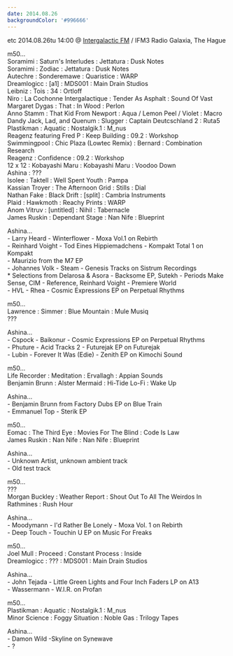 ```yaml
---
date: 2014.08.26
backgroundColor: '#996666'
---
```


etc 2014.08.26tu 14:00 @ [Intergalactic FM](http://www.intergalacticfm.com/) / IFM3 Radio Galaxia, The Hague  

m50...  
Soramimi : Saturn's Interludes : Jettatura : Dusk Notes  
Soramimi : Zodiac : Jettatura : Dusk Notes  
Autechre : Sonderemawe : Quaristice : WARP  
Dreamlogicc : \[a1\] : MDS001 : Main Drain Studios  
Leibniz : Tois : 34 : Ortloff  
Niro : La Cochonne Intergalactique : Tender As Asphalt : Sound Of Vast  
Margaret Dygas : That : In Wood : Perlon  
Anno Stamm : That Kid From Newport : Aqua / Lemon Peel / Violet : Macro  
Dandy Jack, Lad, and Quenum : Slugger : Captain Deutcschland 2 : Ruta5  
Plastikman : Aquatic : Nostalgik.1 : M\_nus  
Reagenz featuring Fred P : Keep Building : 09.2 : Workshop  
Swimmingpool : Chic Plaza (Lowtec Remix) : Bernard : Combination Research  
Reagenz : Confidence : 09.2 : Workshop  
12 x 12 : Kobayashi Maru : Kobayashi Maru : Voodoo Down  
Ashina : ???  
Isolee : Taktell : Well Spent Youth : Pampa  
Kassian Troyer : The Afternoon Grid : Stills : Dial  
Nathan Fake : Black Drift : \[split\] : Cambria Instruments  
Plaid : Hawkmoth : Reachy Prints : WARP  
Anom Vitruv : \[untitled\] : Nihil : Tabernacle  
James Ruskin : Dependant Stage : Nan Nife : Blueprint  

Ashina...  
\- Larry Heard - Winterflower - Moxa Vol.1 on Rebirth  
\- Reinhard Voight - Tod Eines Hippiemadchens - Kompakt Total 1 on Kompakt  
\- Maurizio from the M7 EP  
\- Johannes Volk - Steam - Genesis Tracks on Sistrum Recordings  
\* Selections from Delarosa & Asora - Backsome EP, Sutekh - Periods Make Sense, CIM - Reference, Reinhard Voight - Premiere World  
\- HVL - Rhea - Cosmic Expressions EP on Perpetual Rhythms  

m50...  
Lawrence : Simmer : Blue Mountain : Mule Musiq  
???  

Ashina...  
\- Cspock - Baikonur - Cosmic Expressions EP on Perpetual Rhythms  
\- Phuture - Acid Tracks 2 - Futurejak EP on Futurejak  
\- Lubin - Forever It Was (Edie) - Zenith EP on Kimochi Sound  

m50...  
Life Recorder : Meditation : Ervallagh : Appian Sounds  
Benjamin Brunn : Alster Mermaid : Hi-Tide Lo-Fi : Wake Up  

Ashina...  
\- Benjamin Brunn from Factory Dubs EP on Blue Train  
\- Emmanuel Top - Sterik EP  

m50...  
Eomac : The Third Eye : Movies For The Blind : Code Is Law  
James Ruskin : Nan Nife : Nan Nife : Blueprint  

Ashina...  
\- Unknown Artist, unknown ambient track  
\- Old test track  

m50...  
???  
Morgan Buckley : Weather Report : Shout Out To All The Weirdos In Rathmines : Rush Hour  

Ashina...  
\- Moodymann - I'd Rather Be Lonely - Moxa Vol. 1 on Rebirth  
\- Deep Touch - Touchin U EP on Music For Freaks  

m50...  
Joel Mull : Proceed : Constant Process : Inside  
Dreamlogicc : ??? : MDS001 : Main Drain Studios  

Ashina...  
\- John Tejada - Little Green Lights and Four Inch Faders LP on A13  
\- Wassermann - W.I.R. on Profan  

m50...  
Plastikman : Aquatic : Nostalgik.1 : M\_nus  
Minor Science : Foggy Situation : Noble Gas : Trilogy Tapes  

Ashina...  
\- Damon Wild -Skyline on Synewave  
\- ?